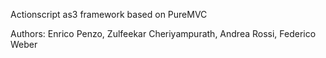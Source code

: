 Actionscript as3 framework based on PureMVC

Authors:
Enrico Penzo, Zulfeekar Cheriyampurath, Andrea Rossi, Federico Weber